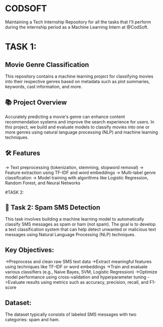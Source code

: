 # CODSOFT
Maintaining a Tech Internship Repository for all the tasks that I'll perform during the internship period as a Machine Learning Intern at @CodSoft.

# TASK 1:
## Movie Genre Classification
This repository contains a machine learning project for classifying movies into their respective genres based on metadata such as plot summaries, keywords, cast information, and more.

## 📚 Project Overview
Accurately predicting a movie's genre can enhance content recommendation systems and improve the search experience for users. In this project, we build and evaluate models to classify movies into one or more genres using natural language processing (NLP) and machine learning techniques.

## 🛠️ Features
-> Text preprocessing (tokenization, stemming, stopword removal)
-> Feature extraction using TF-IDF and word embeddings
-> Multi-label genre classification
-> Model training with algorithms like Logistic Regression, Random Forest, and Neural Networks

#TASK 2:
## 📌 Task 2: Spam SMS Detection
This task involves building a machine learning model to automatically classify SMS messages as spam or ham (not spam). The goal is to develop a text classification system that can help detect unwanted or malicious text messages using Natural Language Processing (NLP) techniques.

## Key Objectives:
->Preprocess and clean raw SMS text data
->Extract meaningful features using techniques like TF-IDF or word embeddings
->Train and evaluate various classifiers (e.g., Naive Bayes, SVM, Logistic Regression)
->Optimize model performance using cross-validation and hyperparameter tuning
->Evaluate results using metrics such as accuracy, precision, recall, and F1-score

## Dataset:
The dataset typically consists of labeled SMS messages with two categories: spam and ham.
